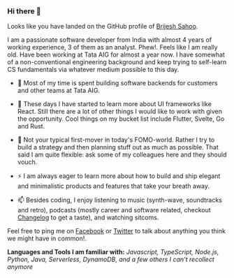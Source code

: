 ### Hi there 👋


Looks like you have landed on the GitHub profile of [Brijesh Sahoo](https://www.linkedin.com/in/brijesh-sahoo/).

I am a passionate software developer from India with almost 4 years of working experience, 3 of them as an analyst. Phew!. Feels like I am really old. Have been working at Tata AIG for almost a year now. I have somewhat of a non-conventional engineering background and keep trying to self-learn CS fundamentals via whatever medium possible to this day.

- 🔭 Most of my time is spent building software backends for customers and other teams at Tata AIG. 

- 🌱 These days I have started to learn more about UI frameworks like React. Still there are a lot of other things I would like to work with given the opportunity. Cool things on my bucket list include Flutter, Svelte, Go and Rust.

- 💬 Not your typical first-mover in today's FOMO-world. Rather I try to build a strategy and then planning stuff out as much as possible. That said I am quite flexible: ask some of my colleagues here and they should vouch.

- ⚡ I am always eager to learn more about how to build and ship elegant and minimalistic products and features that take your breath away.

- 📫 Besides coding, I enjoy listening to music (synth-wave, soundtracks and retro), podcasts (mostly career and software related, checkout [Changelog](https://changelog.com/) to get a taste), and watching sitcoms. 

Feel free to ping me on [Facebook](https://www.facebook.com/bforbrijesh) or [Twitter](https://twitter.com/bforbrijesh) to talk about anything you think we might have in common!.

**Languages and Tools I am familiar with:** _Javascript, TypeScript, Node.js, Python, Java, Serverless, DynamoDB, and a few others I can't recollect anymore_
